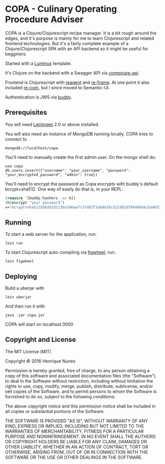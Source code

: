 # COPA - Culinary Operating Procedure Adviser

COPA is a Clojure/Clojurescript recipe manager. It is a bit rough around the edges, and it's purpose is mainly for me to learn Clojurescript and related frontend technologies. But it's a fairly complete example of a Clojure/Clojurescript SPA with an API backend so it might be useful for begginers.

Started with a [Luminus][1] template.

It's Clojure on the backend with a Swagger API via [compojure-api][2].

Frontend is Clojurescript with [reagent][3] and [re-frame][4]. At one point it also included [re-com][5], but I since moved to Semantic-UI.

Authentication is JWS via [buddy][6].

[1]: http://www.luminusweb.net
[2]: https://github.com/metosin/compojure-api
[3]: https://github.com/reagent-project/reagent
[4]: https://github.com/Day8/re-frame
[5]: https://github.com/Day8/re-com
[6]: https://github.com/funcool/buddy

## Prerequisites

You will need [Leiningen][7] 2.0 or above installed.

[7]: https://github.com/technomancy/leiningen

You will also need an instance of MongoDB running locally. COPA tries to connect to

    mongodb://localhost/copa

You'll need to manually create the first admin user. On the mongo shell do:

    use copa
    db.users.insert({"username": "your_username", "password": "your_encrypted_password", "admin": true})

You'll need to encrypt the password as Copa encrypts with buddy's default bcrypt+sha512. One way of easily do that is, in your REPL:

```clojure
(require '[buddy.hashers :as h])
(h/encrypt "your password")
=>"bcrypt+sha512$50262d113ba346aa7c3fdd2f3ab0d16c$12$82d784d46bbcba663344865a98129cb30f46bcb5a3912e30"
```

## Running

To start a web server for the application, run:

    lein run

To start Clojurescript auto-compiling via [figwheel][8], run:

    lein figwheel

[8]: https://github.com/bhauman/lein-figwheel

## Deploying

Build a uberjar with

    lein uberjar

And then run it with

    java -jar copa.jar

COPA will start on localhost:3000

## Copyright and License

The MIT License (MIT)

Copyright © 2016 Henrique Nunes

Permission is hereby granted, free of charge, to any person obtaining a copy of
this software and associated documentation files (the "Software"), to deal in
the Software without restriction, including without limitation the rights to
use, copy, modify, merge, publish, distribute, sublicense, and/or sell copies of
the Software, and to permit persons to whom the Software is furnished to do so,
subject to the following conditions:

The above copyright notice and this permission notice shall be included in all
copies or substantial portions of the Software.

THE SOFTWARE IS PROVIDED "AS IS", WITHOUT WARRANTY OF ANY KIND, EXPRESS OR
IMPLIED, INCLUDING BUT NOT LIMITED TO THE WARRANTIES OF MERCHANTABILITY, FITNESS
FOR A PARTICULAR PURPOSE AND NONINFRINGEMENT. IN NO EVENT SHALL THE AUTHORS OR
COPYRIGHT HOLDERS BE LIABLE FOR ANY CLAIM, DAMAGES OR OTHER LIABILITY, WHETHER
IN AN ACTION OF CONTRACT, TORT OR OTHERWISE, ARISING FROM, OUT OF OR IN
CONNECTION WITH THE SOFTWARE OR THE USE OR OTHER DEALINGS IN THE SOFTWARE.